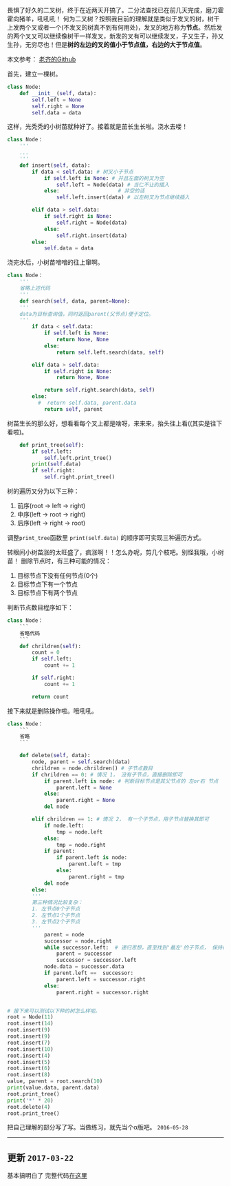 畏惧了好久的二叉树，终于在近两天开搞了。二分法查找已在前几天完成，磨刀霍霍向猪羊，吼吼吼！
何为二叉树？按照我目前的理解就是类似于发叉的树，树干上发两个叉或者一个(不发叉的树真不到有何用处)，发叉的地方称为**节点**。然后发的两个叉又可以继续像树干一样发叉，新发的叉有可以继续发叉，子又生子，孙又生孙，无穷尽也！但是**树的左边的叉的值小于节点值，右边的大于节点值**。

本文参考：
[老齐的Github](https://github.com/qiwsir/algorithm/blob/master/binary_tree.md)

首先，建立一棵树。
```python
class Node:
    def __init__(self, data):
        self.left = None
        self.right = None
        self.data = data
```
这样，光秃秃的小树苗就种好了。接着就是茁长生长啦。浇水去喽！
```python
class Node：
    '''
    ...
    '''
    def insert(self, data):
        if data < self.data: # 树叉小于节点
            if self.left is None: # 并且左面的树叉为空
                self.left = Node(data) # 当仁不让的插入
            else:                   # 非空的话
                self.left.insert(data) # 以左树叉为节点继续插入

        elif data > self.data:
            if self.right is None:
                self.right = Node(data)
            else:
                self.right.insert(data)
        else:
            self.data = data
```
浇完水后，小树苗噌噌的往上窜啊。
```python
class Node：
    '''
    省略上述代码
    '''
    def search(self, data, parent=None):
    '''
    data为目标查询值，同时返回parent(父节点)便于定位。
    '''
        if data < self.data:
            if self.left is None:
                return None, None
            else:
                return self.left.search(data, self)

        elif data > self.data:
            if self.right is None:
                return None, None

            return self.right.search(data, self)
        else:
     	  #  return self.data, parent.data
            return self, parent
```
树苗生长的那么好，想看看每个叉上都是啥呀，来来来，抬头往上看((其实是往下看啦)。
```python
    def print_tree(self):
        if self.left:
            self.left.print_tree()
        print(self.data)
        if self.right:
            self.right.print_tree()

```
树的遍历又分为以下三种：

1. 前序(root -> left -> right)
2. 中序(left -> root -> right)
3. 后序(left -> right -> root)

调整`print_tree`函数里 `print(self.data)` 的顺序即可实现三种遍历方式。

转眼间小树苗涨的太旺盛了，疯涨啊！！怎么办呢，剪几个枝吧。别怪我哦，小树苗！
删除节点时，有三种可能的情况：

1. 目标节点下没有任何节点(0个)
2. 目标节点下有一个节点
3. 目标节点下有两个节点

判断节点数目程序如下：
```python
class Node：
    ```
    省略代码
    ```
    def chrildren(self):
        count = 0
        if self.left:
            count += 1

        if self.right:
            count += 1

        return count
```
接下来就是删除操作啦。哦吼吼。
```python
class Node：
    ```
    省略
    ```

    def delete(self, data):
        node, parent = self.search(data)
        chrildren = node.chrildren() # 子节点数目
        if chrildren == 0: # 情况 1， 没有子节点，直接删除即可
            if parent.left is node: # 判断目标节点是其父节点的 左or右 节点
                parent.left = None
            else:
                parent.right = None
            del node

        elif chrildren == 1: # 情况 2， 有一个子节点，用子节点替换其即可
            if node.left:
                tmp = node.left
            else:
                tmp = node.right
            if parent:
                if parent.left is node:
                    parent.left = tmp
                else:
                    parent.right = tmp
            del node
        else:
        '''
        第三种情况比较复杂：
        1. 左节点0个子节点
        2. 左节点1个子节点
        3. 左节点2个子节点
        '''
            parent = node
            successor = node.right
            while successor.left:  # 递归思想，直至找到'最左'的子节点， 保持树的平衡，用右子节点的值替换
                parent = successor
                successor = successor.left
            node.data = successor.data
            if parent.left ==  successor:
                parent.left = successor.right
            else:
                parent.right = successor.right


# 接下来可以测试以下种的树怎么样啦。
root = Node(11)
root.insert(14)
root.insert(9)
root.insert(9)
root.insert(7)
root.insert(10)
root.insert(4)
root.insert(5)
root.insert(6)
root.insert(8)
value, parent = root.search(10)
print(value.data, parent.data)
root.print_tree()
print('*' * 20)
root.delete(4)
root.print_tree()

```

把自己理解的部分写了写。当做练习，就先当个α版吧。
`2016-05-28`

---
更新 `2017-03-22`
---

基本搞明白了
完整代码[在这里](https://github.com/lambdaplus/python/blob/master/binary_tree.py)
